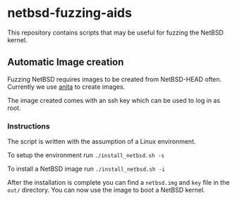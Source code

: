 # netbsd-fuzzing-aids

This repository contains scripts that may be useful for fuzzing the NetBSD kernel.

## Automatic Image creation 

Fuzzing NetBSD requires images to be created from NetBSD-HEAD often. Currently we use
[anita](http://gson.org/netbsd/anita/) to create images.

The image created comes with an ssh key which can be used to log in as root.

### Instructions

The script is written with the assumption of a Linux environment.

To setup the environment run
`
./install_netbsd.sh -s
`

To install a NetBSD image run
`
./install_netbsd.sh -i
`

After the installation is complete you can find a `netbsd.img` and `key` file in the
`out/` directory. You can now use the image to boot a NetBSD kernel.

